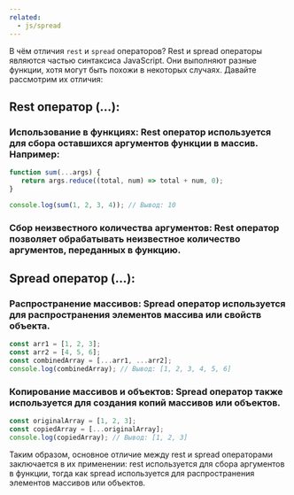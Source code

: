 ```yaml
---
related:
  - js/spread
---
```


В чём отличия `rest` и `spread` операторов?
Rest и spread операторы являются частью синтаксиса JavaScript. Они выполняют разные функции, хотя могут быть похожи в некоторых случаях. Давайте рассмотрим их отличия:

## Rest оператор (...):
### Использование в функциях: Rest оператор используется для сбора оставшихся аргументов функции в массив. Например:

```javascript
function sum(...args) {
   return args.reduce((total, num) => total + num, 0);
}

console.log(sum(1, 2, 3, 4)); // Вывод: 10
```

### Сбор неизвестного количества аргументов: Rest оператор позволяет обрабатывать неизвестное количество аргументов, переданных в функцию.

## Spread оператор (...):
### Распространение массивов: Spread оператор используется для распространения элементов массива или свойств объекта.

 ```javascript
 const arr1 = [1, 2, 3];
 const arr2 = [4, 5, 6];
 const combinedArray = [...arr1, ...arr2];
 console.log(combinedArray); // Вывод: [1, 2, 3, 4, 5, 6]
```

### Копирование массивов и объектов: Spread оператор также используется для создания копий массивов или объектов.

```javascript
const originalArray = [1, 2, 3];
const copiedArray = [...originalArray];
console.log(copiedArray); // Вывод: [1, 2, 3]
```

Таким образом, основное отличие между rest и spread операторами заключается в их применении: rest используется для сбора аргументов в функции, тогда как spread используется для распространения элементов массивов или объектов.
